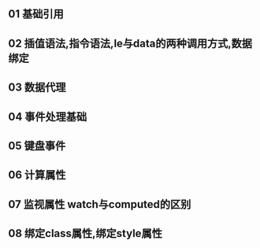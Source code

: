 ## 01  基础引用

## 02  插值语法,指令语法,le与data的两种调用方式,数据绑定

## 03  数据代理

## 04  事件处理基础

## 05  键盘事件

## 06  计算属性

## 07  监视属性     watch与computed的区别

## 08  绑定class属性,绑定style属性